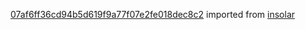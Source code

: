 [07af6ff36cd94b5d619f9a77f07e2fe018dec8c2](https://github.com/insolar/insolar/commit/07af6ff36cd94b5d619f9a77f07e2fe018dec8c2) imported from [insolar](https://github.com/insolar/insolar)
